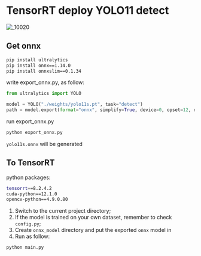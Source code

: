 # TensorRT deploy YOLO11 detect

![_10020](output/_10014.jpeg)

## Get onnx

```bash
pip install ultralytics
pip install onnx==1.14.0
pip install onnxslim==0.1.34
```

write export_onnx.py, as follow:

```python
from ultralytics import YOLO

model = YOLO("./weights/yolo11s.pt", task="detect")
path = model.export(format="onnx", simplify=True, device=0, opset=12, dynamic=False, imgsz=640)
```

run export_onnx.py

```bash
python export_onnx.py
```

`yolo11s.onnx` will be generated

## To TensorRT

python packages:

```bash
tensorrt==8.2.4.2
cuda-python==12.1.0
opencv-python==4.9.0.80
```

1. Switch to the current project directory;
2. If the model is trained on your own dataset, remember to check `config.py`; 
3. Create `onnx_model` directory and put the exported `onnx` model in
4. Run as follow:

```bash
python main.py
```